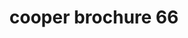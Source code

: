 ---
    title: cooper brochure 66
    slug: cooper-brochure-66
    description:
    code: cooper-brochure-66
    image: https://cmdiy-archive.s3.us-east-1.amazonaws.com/adverts/images/cooper+brochure+66.jpeg
    download: https://cmdiy-archive.s3.us-east-1.amazonaws.com/adverts/documents/cooper+brochure+66.pdf
---